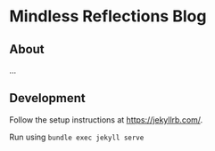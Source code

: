 # Mindless Reflections Blog

## About
...

## Development

Follow the setup instructions at https://jekyllrb.com/.

Run using `bundle exec jekyll serve`